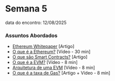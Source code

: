 # Semana 5
data do encontro: 12/08/2025

### Assuntos Abordados
- [Ethereum Whitepaper](https://ethereum.org/en/whitepaper/) [Artigo]
- [O que é a Ethereum?](https://www.youtube.com/watch?v=UihMqcj-cqc) [Vídeo - 30 min]
- [O que são Smart Contracts?](https://www.ibm.com/think/topics/smart-contracts) [Artigo]
- [O que é a EVM?](https://www.youtube.com/watch?v=sTOcqS4msoU) [Vídeo - 8 min]
- [Arquitetura de uma EVM](https://www.youtube.com/watch?v=uke_ZWAXHSc) [Vídeo - 8 min]
- [O que é a taxa de Gas?](https://www.mb.com.br/economia-digital/ethereum/taxa-gas-fee/) [Artigo + Vídeo - 8 min]
